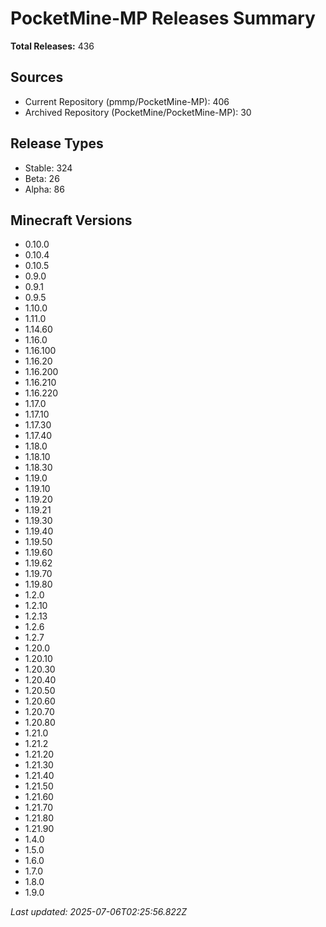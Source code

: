 
# PocketMine-MP Releases Summary

**Total Releases:** 436

## Sources
- Current Repository (pmmp/PocketMine-MP): 406
- Archived Repository (PocketMine/PocketMine-MP): 30

## Release Types
- Stable: 324
- Beta: 26
- Alpha: 86

## Minecraft Versions
- 0.10.0
- 0.10.4
- 0.10.5
- 0.9.0
- 0.9.1
- 0.9.5
- 1.10.0
- 1.11.0
- 1.14.60
- 1.16.0
- 1.16.100
- 1.16.20
- 1.16.200
- 1.16.210
- 1.16.220
- 1.17.0
- 1.17.10
- 1.17.30
- 1.17.40
- 1.18.0
- 1.18.10
- 1.18.30
- 1.19.0
- 1.19.10
- 1.19.20
- 1.19.21
- 1.19.30
- 1.19.40
- 1.19.50
- 1.19.60
- 1.19.62
- 1.19.70
- 1.19.80
- 1.2.0
- 1.2.10
- 1.2.13
- 1.2.6
- 1.2.7
- 1.20.0
- 1.20.10
- 1.20.30
- 1.20.40
- 1.20.50
- 1.20.60
- 1.20.70
- 1.20.80
- 1.21.0
- 1.21.2
- 1.21.20
- 1.21.30
- 1.21.40
- 1.21.50
- 1.21.60
- 1.21.70
- 1.21.80
- 1.21.90
- 1.4.0
- 1.5.0
- 1.6.0
- 1.7.0
- 1.8.0
- 1.9.0

_Last updated: 2025-07-06T02:25:56.822Z_
